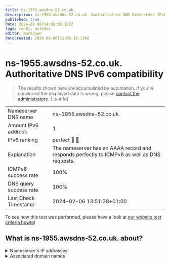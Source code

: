 ```yaml
---
title: ns-1955.awsdns-52.co.uk.
description: ns-1955.awsdns-52.co.uk. Authoritative DNS Nameserver IPv6 compatibility
published: true
date: 2024-02-06T14:06:30.182Z
tags: rank1, authdns
editor: markdown
dateCreated: 2024-02-06T11:02:16.134Z
---
```


# ns-1955.awsdns-52.co.uk. Authoritative DNS IPv6 compatibility

> The results shown here are accumulated by automation. If you're convinced the displayed data is wrong, please [contact the administrators](/howto/chat). 
{.is-info}




|   |   |
| - | - |
| Nameserver DNS name | ns-1955.awsdns-52.co.uk.
| Amount IPv6 address | 1
| IPv6 ranking | perfect :1st_place_medal: [🔗](/howto/ranking) |
| Explanation | The nameserver has an AAAA record and responds perfectly to ICMPv6 as well as DNS requests. |
| ICMPv6 success rate | 100%|
| DNS query success rate | 100% |
| Last Check Timestamp | 2024-02-06 13:51:38+01:00 |

To see how this test was performed, please have a look at [our website test criteria howto](/howto/testcriteria/authdns)!


## What is ns-1955.awsdns-52.co.uk. about?




<details>
<summary>Nameserver's IP addresses</summary>

2600:9000:5307:a300::1

</details>



<details>
<summary>Associated domain names</summary>

phoenix.apache.org

cassandra.apache.org

couchdb.apache.org

db.apache.org

hbase.apache.org

hive.apache.org

bookkeeper.apache.org

arrow.apache.org

solr.apache.org

pulsar.apache.org

avro.apache.org

beam.apache.org

calcite.apache.org

camel.apache.org

drill.apache.org

druid.apache.org

dubbo.apache.org

flink.apache.org

flume.apache.org

geode.apache.org

giraph.apache.org

hadoop.apache.org

ignite.apache.org

impala.apache.org

kafka.apache.org

knox.apache.org

kudu.apache.org

kylin.apache.org

lucene.apache.org

nifi.apache.org

parquet.apache.org

rocketmq.apache.org

servicecomb.apache.org

shardingsphere.apache.org

skywalking.apache.org

sqoop.apache.org

storm.apache.org

thrift.apache.org

tinkerpop.apache.org

www.apache.org

zeppelin.apache.org

zookeeper.apache.org

zipkin.apache.org

</details>
